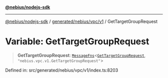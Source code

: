 [**@nebius/nodejs-sdk**](../../../../../README.md)

---

[@nebius/nodejs-sdk](../../../../../README.md) / [generated/nebius/vpc/v1](../README.md) / GetTargetGroupRequest

# Variable: GetTargetGroupRequest

> **GetTargetGroupRequest**: [`MessageFns`](../../../../../runtime/protos/core/interfaces/MessageFns.md)\<[`GetTargetGroupRequest`](../interfaces/GetTargetGroupRequest.md), `"nebius.vpc.v1.GetTargetGroupRequest"`\>

Defined in: src/generated/nebius/vpc/v1/index.ts:8203
